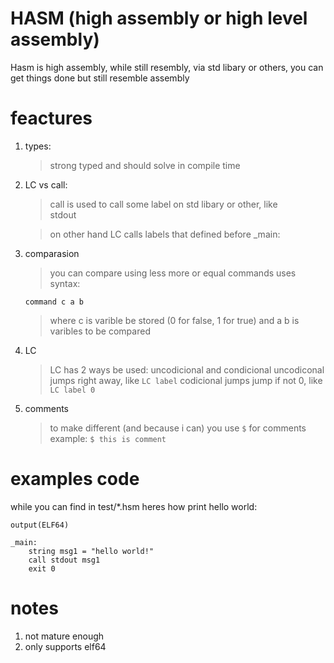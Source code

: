 # HASM (high assembly or high level assembly)
Hasm is high assembly, while still resembly, via std libary or others, you can get things done but still resemble assembly

# feactures
1. types:
    > strong typed and should solve in compile time
2. LC vs call:
    > call is used to call some label on std libary or other, like  
    > stdout

    > on other hand LC calls labels that defined before _main:

3. comparasion
    > you can compare using less more or equal commands
    > uses syntax: 
    ```hasm
    command c a b
    ```
    > where c is varible be stored (0 for false, 1 for true)
    > and a b is varibles to be compared

4. LC
    > LC has 2 ways be used: uncodicional and condicional
    > uncodiconal jumps right away, like `LC label`
    > codicional jumps jump if not 0, like `LC label 0`

5. comments
    > to make different (and because i can) you use `$` for comments
    > example: `$ this is comment`

# examples code
while you can find in test/*.hsm heres how print hello world:
```hasm
output(ELF64)
  
_main:
	string msg1 = "hello world!"
    call stdout msg1
	exit 0 
```

# notes
1. not mature enough
2. only supports elf64